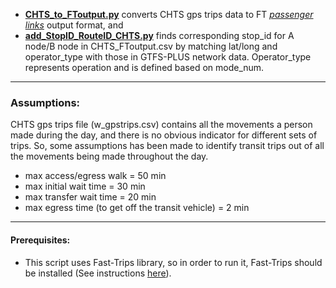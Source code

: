 * **[CHTS\_to\_FToutput.py](CHTS_to_FToutput.py)** converts CHTS gps trips data to FT *[passenger links](https://github.com/lmz/dyno-path/blob/patch-1/files/links.md)* output format, and 
* **[add\_StopID\_RouteID\_CHTS.py](add_StopID_RouteID_CHTS.py)** finds corresponding stop_id for A node/B node in CHTS_FToutput.csv by matching lat/long and operator\_type with those in GTFS\-PLUS network data. Operator\_type represents operation and is defined based on mode\_num.

---
### Assumptions:
CHTS gps trips file (w_gpstrips.csv) contains all the movements a person made during the day, and there is no obvious indicator for different sets of trips. So, some assumptions has been made to identify transit trips out of all the movements being made throughout the day.

* max access/egress walk = 50 min 
* max initial wait time = 30 min
* max transfer wait time = 20 min
* max egress time (to get off the transit vehicle) = 2 min

---
#### Prerequisites:
* This script uses Fast-Trips library, so in order to run it, Fast-Trips should be installed (See instructions [here](https://github.com/MetropolitanTransportationCommission/fast-trips/tree/develop#setup)).